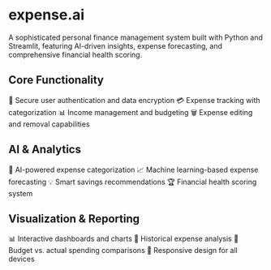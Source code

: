 # expense.ai
A sophisticated personal finance management system built with Python and Streamlit, featuring AI-driven insights, expense forecasting, and comprehensive financial health scoring.

## Core Functionality
🔐 Secure user authentication and data encryption
💳 Expense tracking with categorization
📊 Income management and budgeting
🗑️ Expense editing and removal capabilities

## AI & Analytics
🤖 AI-powered expense categorization
📈 Machine learning-based expense forecasting
💡 Smart savings recommendations
🏆 Financial health scoring system

## Visualization & Reporting
📊 Interactive dashboards and charts
📅 Historical expense analysis
🎯 Budget vs. actual spending comparisons
📱 Responsive design for all devices

